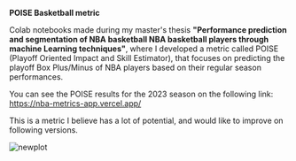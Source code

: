**POISE Basketball metric**

Colab notebooks made during my master's thesis **"Performance prediction and segmentation of NBA basketball NBA basketball players through machine Learning techniques"**, where I developed a metric called POISE (Playoff Oriented Impact and Skill Estimator), that focuses on predicting the playoff Box Plus/Minus of NBA players based on their regular season performances.

You can see the POISE results for the 2023 season on the following link: https://nba-metrics-app.vercel.app/

This is a metric I believe has a lot of potential, and would like to improve on following versions.

![newplot](https://github.com/user-attachments/assets/41f0d41f-9ac4-4479-ae73-9e6b34614f6f)
